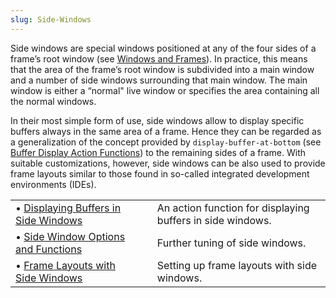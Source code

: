```yaml
---
slug: Side-Windows
---
```


Side windows are special windows positioned at any of the four sides of a frame’s root window (see [Windows and Frames](/docs/elisp/Windows-and-Frames)). In practice, this means that the area of the frame’s root window is subdivided into a main window and a number of side windows surrounding that main window. The main window is either a “normal" live window or specifies the area containing all the normal windows.

In their most simple form of use, side windows allow to display specific buffers always in the same area of a frame. Hence they can be regarded as a generalization of the concept provided by `display-buffer-at-bottom` (see [Buffer Display Action Functions](/docs/elisp/Buffer-Display-Action-Functions)) to the remaining sides of a frame. With suitable customizations, however, side windows can be also used to provide frame layouts similar to those found in so-called integrated development environments (IDEs).

|                                                                                        |    |                                                            |
| :------------------------------------------------------------------------------------- | -- | :--------------------------------------------------------- |
| • [Displaying Buffers in Side Windows](/docs/elisp/Displaying-Buffers-in-Side-Windows) |    | An action function for displaying buffers in side windows. |
| • [Side Window Options and Functions](/docs/elisp/Side-Window-Options-and-Functions)   |    | Further tuning of side windows.                            |
| • [Frame Layouts with Side Windows](/docs/elisp/Frame-Layouts-with-Side-Windows)       |    | Setting up frame layouts with side windows.                |
